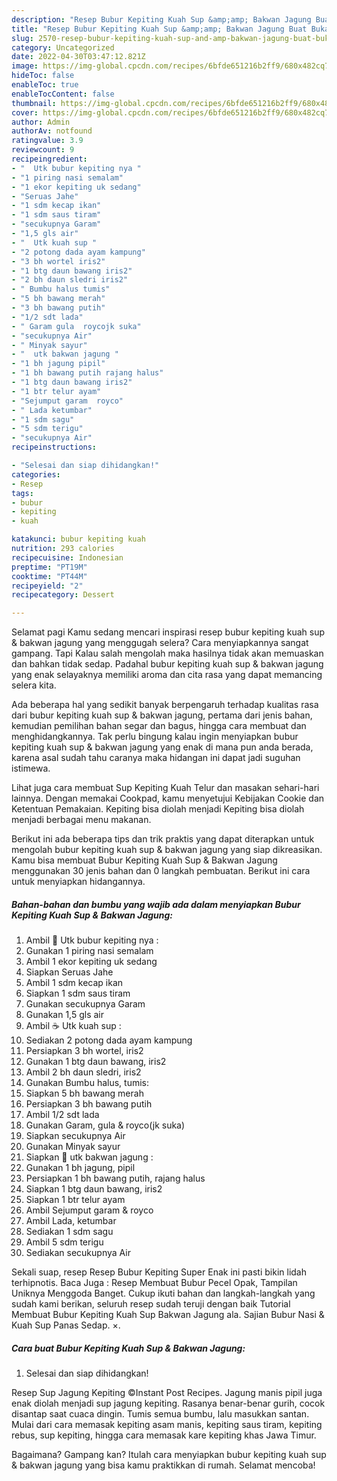 ```yaml
---
description: "Resep Bubur Kepiting Kuah Sup &amp;amp; Bakwan Jagung Buat Buka Puasa"
title: "Resep Bubur Kepiting Kuah Sup &amp;amp; Bakwan Jagung Buat Buka Puasa"
slug: 2570-resep-bubur-kepiting-kuah-sup-and-amp-bakwan-jagung-buat-buka-puasa
category: Uncategorized
date: 2022-04-30T03:47:12.821Z
image: https://img-global.cpcdn.com/recipes/6bfde651216b2ff9/680x482cq70/bubur-kepiting-kuah-sup-bakwan-jagung-foto-resep-utama.jpg
hideToc: false
enableToc: true
enableTocContent: false
thumbnail: https://img-global.cpcdn.com/recipes/6bfde651216b2ff9/680x482cq70/bubur-kepiting-kuah-sup-bakwan-jagung-foto-resep-utama.jpg
cover: https://img-global.cpcdn.com/recipes/6bfde651216b2ff9/680x482cq70/bubur-kepiting-kuah-sup-bakwan-jagung-foto-resep-utama.jpg
author: Admin
authorAv: notfound
ratingvalue: 3.9
reviewcount: 9
recipeingredient:
- "  Utk bubur kepiting nya "
- "1 piring nasi semalam"
- "1 ekor kepiting uk sedang"
- "Seruas Jahe"
- "1 sdm kecap ikan"
- "1 sdm saus tiram"
- "secukupnya Garam"
- "1,5 gls air"
- "  Utk kuah sup "
- "2 potong dada ayam kampung"
- "3 bh wortel iris2"
- "1 btg daun bawang iris2"
- "2 bh daun sledri iris2"
- " Bumbu halus tumis"
- "5 bh bawang merah"
- "3 bh bawang putih"
- "1/2 sdt lada"
- " Garam gula  roycojk suka"
- "secukupnya Air"
- " Minyak sayur"
- "  utk bakwan jagung "
- "1 bh jagung pipil"
- "1 bh bawang putih rajang halus"
- "1 btg daun bawang iris2"
- "1 btr telur ayam"
- "Sejumput garam  royco"
- " Lada ketumbar"
- "1 sdm sagu"
- "5 sdm terigu"
- "secukupnya Air"
recipeinstructions:

- "Selesai dan siap dihidangkan!"
categories:
- Resep
tags:
- bubur
- kepiting
- kuah

katakunci: bubur kepiting kuah 
nutrition: 293 calories
recipecuisine: Indonesian
preptime: "PT19M"
cooktime: "PT44M"
recipeyield: "2"
recipecategory: Dessert

---
```



Selamat pagi Kamu sedang mencari inspirasi resep bubur kepiting kuah sup &amp; bakwan jagung yang menggugah selera? Cara menyiapkannya sangat gampang. Tapi Kalau salah mengolah maka hasilnya tidak akan memuaskan dan bahkan tidak sedap. Padahal bubur kepiting kuah sup &amp; bakwan jagung yang enak selayaknya memiliki aroma dan cita rasa yang dapat memancing selera kita.


Ada beberapa hal yang sedikit banyak berpengaruh terhadap kualitas rasa dari bubur kepiting kuah sup &amp; bakwan jagung, pertama dari jenis bahan, kemudian pemilihan bahan segar dan bagus, hingga cara membuat dan menghidangkannya. Tak perlu bingung kalau ingin menyiapkan bubur kepiting kuah sup &amp; bakwan jagung yang enak di mana pun anda berada, karena asal sudah tahu caranya maka hidangan ini dapat jadi suguhan istimewa.

Lihat juga cara membuat Sup Kepiting Kuah Telur dan masakan sehari-hari lainnya. Dengan memakai Cookpad, kamu menyetujui Kebijakan Cookie dan Ketentuan Pemakaian. Kepiting bisa diolah menjadi Kepiting bisa diolah menjadi berbagai menu makanan.


Berikut ini ada beberapa tips dan trik praktis yang dapat diterapkan untuk mengolah bubur kepiting kuah sup &amp; bakwan jagung yang siap dikreasikan. Kamu bisa membuat Bubur Kepiting Kuah Sup &amp; Bakwan Jagung menggunakan 30 jenis bahan dan 0 langkah pembuatan. Berikut ini cara untuk menyiapkan hidangannya.

<!--inarticleads1-->

##### Bahan-bahan dan bumbu yang wajib ada dalam menyiapkan Bubur Kepiting Kuah Sup &amp; Bakwan Jagung:

1. Ambil  🍨 Utk bubur kepiting nya :
1. Gunakan 1 piring nasi semalam
1. Ambil 1 ekor kepiting uk sedang
1. Siapkan Seruas Jahe
1. Ambil 1 sdm kecap ikan
1. Siapkan 1 sdm saus tiram
1. Gunakan secukupnya Garam
1. Gunakan 1,5 gls air
1. Ambil  ☕ Utk kuah sup :
1. Sediakan 2 potong dada ayam kampung
1. Persiapkan 3 bh wortel, iris2
1. Gunakan 1 btg daun bawang, iris2
1. Ambil 2 bh daun sledri, iris2
1. Gunakan  Bumbu halus, tumis:
1. Siapkan 5 bh bawang merah
1. Persiapkan 3 bh bawang putih
1. Ambil 1/2 sdt lada
1. Gunakan  Garam, gula &amp; royco(jk suka)
1. Siapkan secukupnya Air
1. Gunakan  Minyak sayur
1. Siapkan  🌽 utk bakwan jagung :
1. Gunakan 1 bh jagung, pipil
1. Persiapkan 1 bh bawang putih, rajang halus
1. Siapkan 1 btg daun bawang, iris2
1. Siapkan 1 btr telur ayam
1. Ambil Sejumput garam &amp; royco
1. Ambil  Lada, ketumbar
1. Sediakan 1 sdm sagu
1. Ambil 5 sdm terigu
1. Sediakan secukupnya Air


Sekali suap, resep Resep Bubur Kepiting Super Enak ini pasti bikin lidah terhipnotis. Baca Juga : Resep Membuat Bubur Pecel Opak, Tampilan Uniknya Menggoda Banget. Cukup ikuti bahan dan langkah-langkah yang sudah kami berikan, seluruh resep sudah teruji dengan baik Tutorial Membuat Bubur Kepiting Kuah Sup Bakwan Jagung ala. Sajian Bubur Nasi &amp; Kuah Sup Panas Sedap. ×. 

<!--inarticleads2-->

##### Cara buat Bubur Kepiting Kuah Sup &amp; Bakwan Jagung:


1. Selesai dan siap dihidangkan!

Resep Sup Jagung Kepiting ©Instant Post Recipes. Jagung manis pipil juga enak diolah menjadi sup jagung kepiting. Rasanya benar-benar gurih, cocok disantap saat cuaca dingin. Tumis semua bumbu, lalu masukkan santan. Mulai dari cara memasak kepiting asam manis, kepiting saus tiram, kepiting rebus, sup kepiting, hingga cara memasak kare kepiting khas Jawa Timur. 

Bagaimana? Gampang kan? Itulah cara menyiapkan bubur kepiting kuah sup &amp; bakwan jagung yang bisa kamu praktikkan di rumah. Selamat mencoba!
